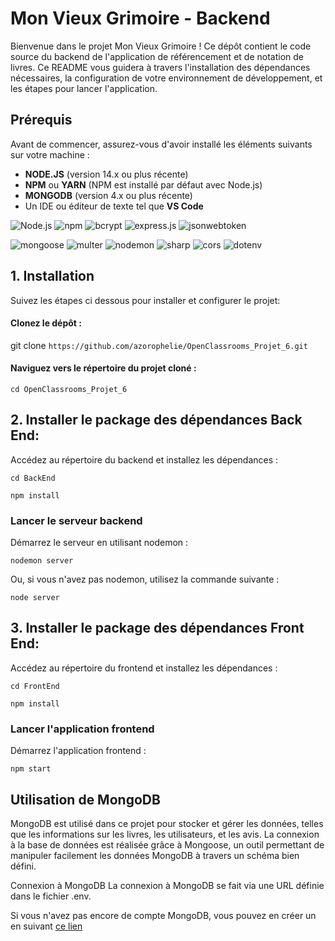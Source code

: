 # Mon Vieux Grimoire - Backend

Bienvenue dans le projet Mon Vieux Grimoire ! Ce dépôt contient le code source du backend de l'application de référencement et de notation de livres. Ce README vous guidera à travers l'installation des dépendances nécessaires, la configuration de votre environnement de développement, et les étapes pour lancer l'application.

## Prérequis
Avant de commencer, assurez-vous d'avoir installé les éléments suivants sur votre machine :


- **NODE.JS** (version 14.x ou plus récente)
- **NPM** ou **YARN** (NPM est installé par défaut avec Node.js)
- **MONGODB** (version 4.x ou plus récente)
- Un IDE ou éditeur de texte tel que **VS Code**

![Node.js](https://img.shields.io/badge/NODE.JS-blue?style=flat-square)
![npm](https://img.shields.io/badge/NPM-grey)
![bcrypt](https://img.shields.io/badge/BCRYPT-black)
![express.js](https://img.shields.io/badge/EXPRESS.JS-darkgreen)
![jsonwebtoken](https://img.shields.io/badge/JSONWEBTOKEN-red)

![mongoose](https://img.shields.io/badge/MONGOOSE-blue)
![multer](https://img.shields.io/badge/MULTER-grey)
![nodemon](https://img.shields.io/badge/NODEMON-black)
![sharp](https://img.shields.io/badge/SHARP-darkgreen)
![cors](https://img.shields.io/badge/CORS-red)
![dotenv](https://img.shields.io/badge/DOTENV-blue)








## 1. Installation

Suivez les étapes ci dessous pour installer et configurer le projet:

#### Clonez le dépôt : 
git clone ```https://github.com/azorophelie/OpenClassrooms_Projet_6.git```

#### Naviguez vers le répertoire du projet cloné :
```cd OpenClassrooms_Projet_6```

## 2. Installer le package des dépendances Back End:
Accédez au répertoire du backend et installez les dépendances :

```cd BackEnd```

```npm install```

### Lancer le serveur backend
Démarrez le serveur en utilisant nodemon :

```nodemon server```

Ou, si vous n'avez pas nodemon, utilisez la commande suivante :

```node server ```

## 3. Installer le package des dépendances Front End:
Accédez au répertoire du frontend et installez les dépendances :

```cd FrontEnd```

```npm install```

### Lancer l'application frontend
Démarrez l'application frontend :

```npm start```

## Utilisation de MongoDB
MongoDB est utilisé dans ce projet pour stocker et gérer les données, telles que les informations sur les livres, les utilisateurs, et les avis. La connexion à la base de données est réalisée grâce à Mongoose, un outil permettant de manipuler facilement les données MongoDB à travers un schéma bien défini.

Connexion à MongoDB
La connexion à MongoDB se fait via une URL définie dans le fichier .env.

Si vous n'avez pas encore de compte MongoDB, vous pouvez en créer un en suivant [ce lien](https://account.mongodb.com/account/login?_ga=2.256941059.947447953.1723121308-1757398436.1720363383)
